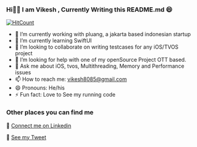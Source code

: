 ### Hi👋👋 I am Vikesh , Currently Writing this README.md 😄

[![HitCount](http://hits.dwyl.com/vikesh8085/vikesh8085.svg)](http://hits.dwyl.com/vikesh8085/vikesh8085)


- 🔭 I’m currently working with pluang, a jakarta based indonesian startup
- 🌱 I’m currently learning SwiftUI
- 👯 I’m looking to collaborate on writing testcases for any iOS/TVOS project
- 🤔 I’m looking for help with one of my openSource Project OTT based.
- 💬 Ask me about iOS, tvos, Multithreading, Memory and Performance issues
- 📫 How to reach me: vikesh8085@gmail.com
- 😄 Pronouns: He/his
- ⚡ Fun fact: Love to See my running code

### Other places you can find me 

🎥 [Connect me on Linkedin](https://www.linkedin.com/in/vikeshprasad/)

🐣 [See my Tweet](https://twitter.com/vikesh8085)

